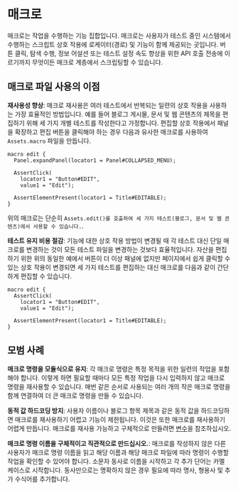 # 매크로

매크로는 작업을 수행하는 기능 집합입니다. 매크로는 사용자가 테스트 중인 시스템에서 수행하는 스크립트 상호 작용에 로케이터(경로) 및 기능이 함께 제공되는 곳입니다. 버튼 클릭, 탐색 수행, 정보 어설션 또는 테스트 설정 속도 향상을 위한 API 호출 전송에 이르기까지 무엇이든 매크로 계층에서 스크립팅할 수 있습니다.

## 매크로 파일 사용의 이점

**재사용성 향상**: 매크로 재사용은 여러 테스트에서 반복되는 일련의 상호 작용을 사용하는 가장 효율적인 방법입니다. 예를 들어 블로그 게시물, 문서 및 웹 콘텐츠의 제목을 편집하기 위해 세 가지 개별 테스트를 작성한다고 가정합니다. 편집할 상호 작용에서 패널을 확장하고 편집 버튼을 클릭해야 하는 경우 다음과 유사한 매크로를 사용하여 `Assets.macro` 파일을 만듭니다.

```
macro edit {
  Panel.expandPanel(locator1 = Panel#COLLAPSED_MENU);

  AssertClick(
    locator1 = "Button#EDIT",
    value1 = "Edit");

  AssertElementPresent(locator1 = Title#EDITABLE);
}
```

위의 매크로는 단순히 `Assets.edit()를 호출하여 세 가지 테스트(블로그, 문서 및 웹 콘텐츠)에서 사용할 수 있습니다.`.

**테스트 유지 비용 절감**: 기능에 대한 상호 작용 방법이 변경될 때 각 테스트 대신 단일 매크로를 변경하는 것이 모든 테스트 파일을 변경하는 것보다 효율적입니다. 자산을 편집하기 위한 위의 동일한 예에서 버튼이 더 이상 패널에 없지만 페이지에서 쉽게 클릭할 수 있는 상호 작용이 변경되면 세 가지 테스트를 편집하는 대신 매크로를 다음과 같이 간단하게 편집할 수 있습니다.

```
macro edit {
  AssertClick(
    locator1 = "Button#EDIT",
    value1 = "Edit");

  AssertElementPresent(locator1 = Title#EDITABLE);    
}
```

## 모범 사례

**매크로 명령을 모듈식으로 유지**: 각 매크로 명령은 특정 목적을 위한 일련의 작업을 포함해야 합니다. 이렇게 하면 필요할 때마다 모든 특정 작업을 다시 입력하지 않고 매크로 명령을 재사용할 수 있습니다. 매번 같은 순서로 사용되는 여러 개의 작은 매크로 명령을 함께 연결하여 더 큰 매크로 명령을 만들 수 있습니다.

**동적 값 하드코딩 방지**: 사용자 이름이나 블로그 항목 제목과 같은 동적 값을 하드코딩하면 매크로를 재사용하기 어렵고 기능이 제한됩니다. 이것은 또한 매크로를 재사용하기 어렵게 만듭니다. 매크로를 재사용 가능하고 구체적으로 만들려면 [변수](./variables.md)을 참조하십시오.

**매크로 명령 이름을 구체적이고 직관적으로 만드십시오.**: 매크로를 작성하지 않은 다른 사용자가 매크로 명령 이름을 읽고 해당 이름과 해당 매크로 파일에 따라 명령이 수행할 작업을 확인할 수 있어야 합니다. 소문자 동사로 이름을 시작하고 각 추가 단어는 카멜 케이스로 시작합니다. 동사만으로는 명확하지 않은 경우 필요에 따라 명사, 형용사 및 추가 수식어를 추가합니다.
